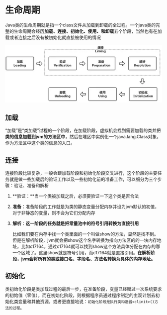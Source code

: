 # 生命周期

Java类的生命周期就是指一个class文件从加载到卸载的全过程。一个java类的完整的生命周期会经历**加载、连接、初始化、使用、和卸载**五个阶段，当然也有在加载或者连接之后没有被初始化就直接被使用的情况

![life](image/java_life.png)

## 加载

“加载”是“类加载”过程的一个阶段，在加载阶段，虚拟机会找到需要加载的类并把**类的信息加载到jvm的方法区中**，然后在堆区中实例化一个java.lang.Class对象，作为方法区中这个类的信息的入口。



## 连接

 连接阶段比较复杂，一般会跟加载阶段和初始化阶段交叉进行，这个阶段的主要任务就是做一些加载后的验证工作以及一些初始化前的准备工作，可以细分为三个步骤：验证、准备和解析

1. **验证：**当一个类被加载之后，必须要验证一下这个类是否合法

2. **准备**：准备阶段的工作就是为类的静态变量分配内存并设为jvm默认的初值，对于非静态的变量，则不会为它们分配内存

3. **解析**：**这一阶段的任务就是把常量池中的符号引用转换为直接引用**

   比如我们要在内存中找一个类里面的一个叫做show的方法，显然是找不到。但是在解析阶段，jvm就会把show这个名字转换为指向方法区的的一块内存地址，比如c17164，通过c17164就可以找到show这个方法具体分配在内存的哪一个区域了。这里show就是符号引用，而c17164就是直接引用。**在解析阶段，jvm会将所有的类或接口名、字段名、方法名转换为具体的内存地址。**



## 初始化

类初始化阶段是类加载过程的最后一步，在准备阶段，变量已经赋过一次系统要求的初始值（零值），而在初始化阶段，则根据程序员通过程序制定的主观计划去初始化类变量和其他资源，或者更直接地说：`初始化阶段是执行类构造器<clinit>()方法的过程`。